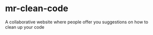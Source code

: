 # mr-clean-code
A collaborative website where people offer you suggestions on how to clean up your code
